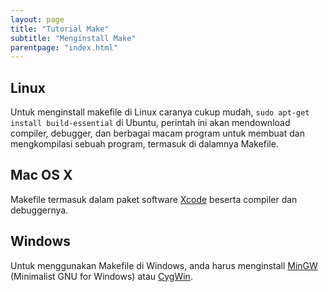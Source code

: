 ```yaml
---
layout: page
title: "Tutorial Make"
subtitle: "Menginstall Make"
parentpage: "index.html"
---
```

## Linux

Untuk menginstall makefile di Linux caranya cukup mudah, `sudo apt-get install build-essential` di Ubuntu, perintah ini akan mendownload compiler, debugger, dan berbagai macam program untuk membuat dan mengkompilasi sebuah program, termasuk di dalamnya Makefile.

## Mac OS X

Makefile termasuk dalam paket software [Xcode](https://developer.apple.com/tools/xcode/) beserta compiler dan debuggernya.

## Windows

Untuk menggunakan Makefile di Windows, anda harus menginstall [MinGW](http://www.mingw.org/) (Minimalist GNU for Windows) atau [CygWin](http://www.cygwin.com/).